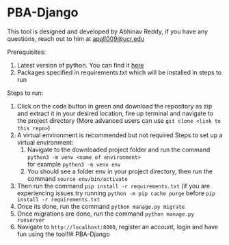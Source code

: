# PBA-Django
This tool is designed and developed by Abhinav Reddy, if you have any questions, reach out to him at apall009@ucr.edu

Prerequisites: 
1. Latest version of python. You can find it <a href="https://www.python.org/downloads/">here</a>
2. Packages specified in requirements.txt which will be installed in steps to run

Steps to run: 
1. Click on the code button in green and download the repository as zip and extract it in your desired location, fire up terminal and navigate to the project directory (More advanced users can use ```git clone <link to this repo>```)
2. A virtual environment is recommended but not required
   Steps to set up a virtual environment:
   1. Navigate to the downloaded project folder and run the command ```python3 -m venv <name of environment>``` <br/>
      for example ```python3 -m venv env```
   2. You should see a folder env in your project directory, then run the command ```source env/bin/activate```
3. Then run the command ```pip install -r requirements.txt``` (if you are experiencing issues try running ```python -m pip cache purge``` before ```pip install -r requirements.txt```
4. Once its done, run the command ```python manage.py migrate```
5. Once migrations are done, run the command ```python manage.py runserver```
6. Navigate to ```http://localhost:8000```, register an account, login and have fun using the tool!!# PBA-Django
